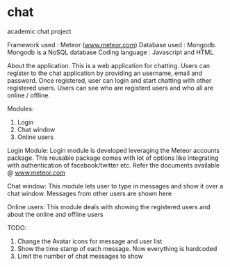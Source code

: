 # chat
academic chat project

Framework used : Meteor (www.meteor.com)
Database used : Mongodb. Mongodb is a NoSQL database
Coding language : Javascript and HTML

About the application.
This is a web application for chatting. Users can register to the chat application by providing an username, email and password.
Once registered, user can login and start chatting with other registered users. Users can see who are registerd users and who 
all are online / offline.

Modules:  
1. Login  
2. Chat window  
3. Online users  


Login Module: Login module is developed leveraging the Meteor accounts package. This reusable package comes with lot of options
like integrating with authentication of facebook/twitter etc. Refer the documents available @ www.meteor.com

Chat window: This module lets user to type in messages and show it over a chat window. Messages from other users are shown here

Online users: This module deals with showing the registered users and about the online and offline users

TODO:  
1. Change the Avatar icons for message and user list  
2. Show the time stamp of each message. Now everything is hardcoded  
3. Limit the number of chat messages to show  
